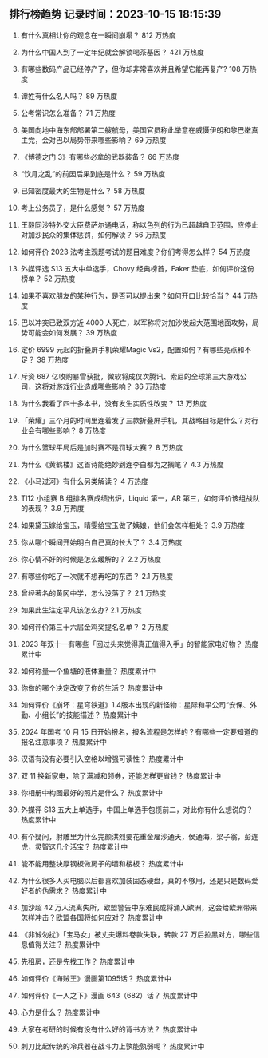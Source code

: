 
## 排行榜趋势 记录时间：2023-10-15 18:15:39
  
  1. 有什么真相让你的观念在一瞬间崩塌？ 812 万热度
    
  2. 为什么中国人到了一定年纪就会解锁喝茶基因？ 421 万热度
    
  3. 有哪些数码产品已经停产了，但你却非常喜欢并且希望它能再复产? 108 万热度
    
  4. 谭姓有什么名人吗？ 89 万热度
    
  5. 公考常识怎么准备？ 71 万热度
    
  6. 美国向地中海东部部署第二艘航母，美国官员称此举意在威慑伊朗和黎巴嫩真主党，会对巴以局势带来哪些影响？ 69 万热度
    
  7. 《博德之门 3》有哪些必拿的武器装备？ 66 万热度
    
  8. “饮月之乱”的前因后果到底是什么？ 59 万热度
    
  9. 已知密度最大的生物是什么？ 58 万热度
    
  10. 考上公务员了，是什么感觉？ 57 万热度
    
  11. 王毅同沙特外交大臣费萨尔通电话，称以色列的行为已超越自卫范围，应停止对加沙民众的集体惩罚，如何解读？ 56 万热度
    
  12. 如何评价 2023 法考主观题考试的题目难度？你们考得怎么样？ 54 万热度
    
  13. 外媒评选 S13 五大中单选手，Chovy 经典榜首，Faker 垫底，如何评价这份榜单？ 52 万热度
    
  14. 如果不喜欢朋友的某种行为，是否可以提出来？如何开口比较恰当？ 44 万热度
    
  15. 巴以冲突已致双方近 4000 人死亡，以军称将对加沙发起大范围地面攻势，局势可能会如何发展？ 39 万热度
    
  16. 定价 6999 元起的折叠屏手机荣耀Magic Vs2，配置如何？有哪些亮点和不足？ 38 万热度
    
  17. 斥资 687 亿收购暴雪获批，微软将成仅次腾讯、索尼的全球第三大游戏公司，这将对游戏行业造成哪些影响？ 36 万热度
    
  18. 为什么我看了四十多本书，没有发生实质性改变？ 13 万热度
    
  19. 「荣耀」三个月的时间里连着发了三款折叠屏手机，其战略目标是什么？对行业会有哪些影响？ 8 万热度
    
  20. 为什么篮球平局后是加时赛不是罚球大赛？ 8 万热度
    
  21. 为什么《黄鹤楼》这首诗能绝妙到连李白都为之搁笔？ 4.3 万热度
    
  22. 《小马过河》有什么另类解读？ 4 万热度
    
  23. TI12 小组赛 B 组排名赛成绩出炉，Liquid 第一，AR 第三，如何评价该组战队的表现？ 3.9 万热度
    
  24. 如果黛玉嫁给宝玉，晴雯给宝玉做了姨娘，他们会怎样相处？ 3.9 万热度
    
  25. 你从哪个瞬间开始明白自己真的长大了？ 3.4 万热度
    
  26. 你心情不好的时候是怎么缓解的？ 2.2 万热度
    
  27. 有哪些你吃了一次就不想再吃的东西？ 2.1 万热度
    
  28. 曾经著名的黄冈中学，怎么没落了？ 2.1 万热度
    
  29. 如果此生注定平凡该怎么办? 2.1 万热度
    
  30. 如何评价第三十六届金鸡奖提名名单？ 2 万热度
    
  31. 2023 年双十一有哪些「回过头来觉得真正值得入手」的智能家电好物？ 热度累计中
    
  32. 如何称量一个鱼塘的液体重量？ 热度累计中
    
  33. 你做的哪个决定改变了你的生活？ 热度累计中
    
  34. 如何评价《崩坏：星穹铁道》1.4版本出现的新怪物：星际和平公司“安保、外勤、小组长”的技能描述？ 热度累计中
    
  35. 2024 年国考 10 月 15 日开始报名，报名流程是怎样的？有哪些一定要知道的报名注意事项？ 热度累计中
    
  36. 汉语有没有必要引入空格以增强可读性？ 热度累计中
    
  37. 双 11 换新家电，除了满减和领券，还能怎样更省钱？ 热度累计中
    
  38. 你相册中构图最好的照片是什么？ 热度累计中
    
  39. 外媒评 S13 五大上单选手，中国上单选手包揽前二，对此你有什么想说的？ 热度累计中
    
  40. 有个疑问，射雕里为什么完颜洪烈要花重金雇沙通天，侯通海，梁子翁，彭连虎，灵智这几个活宝？ 热度累计中
    
  41. 能不能用整块厚钢板做房子的墙和楼板？ 热度累计中
    
  42. 为什么很多人买电脑以后都喜欢加装固态硬盘，真的不够用，还是只是数码爱好者的伪需求？ 热度累计中
    
  43. 加沙超 42 万人流离失所，欧盟警告中东难民或将涌入欧洲，这会给欧洲带来怎样冲击？欧盟各国将如何应对？ 热度累计中
    
  44. 《非诚勿扰》「宝马女」被丈夫爆料卷款失联，转款 27 万后拉黑对方，哪些信息值得关注？ 热度累计中
    
  45. 先租房，还是先找工作？ 热度累计中
    
  46. 如何评价《海贼王》漫画第1095话？ 热度累计中
    
  47. 如何评价《一人之下》漫画 643（682）话？ 热度累计中
    
  48. 心力是什么？ 热度累计中
    
  49. 大家在考研的时候有没有什么好的背书方法？ 热度累计中
    
  50. 刺刀比起传统的冷兵器在战斗力上孰能孰弱呢？ 热度累计中
    
